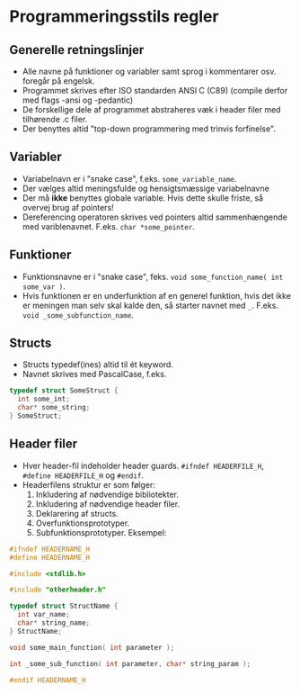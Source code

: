 Programmeringsstils regler
==========================

## Generelle retningslinjer
  - Alle navne på funktioner og variabler samt sprog i kommentarer osv. foregår på engelsk.
  - Programmet skrives efter ISO standarden ANSI C (C89) (compile derfor med flags -ansi og -pedantic)
  - De forskellige dele af programmet abstraheres væk i header filer med tilhørende .c filer.
  - Der benyttes altid "top-down programmering med trinvis forfinelse".

## Variabler
  - Variabelnavn er i "snake case", f.eks. `some_variable_name`.
  - Der vælges altid meningsfulde og hensigtsmæssige variabelnavne
  - Der må **ikke** benyttes globale variable. Hvis dette skulle friste, så overvej brug af pointers!
  - Dereferencing operatoren skrives ved pointers altid sammenhængende med variblenavnet. F.eks. `char *some_pointer`.

## Funktioner
  - Funktionsnavne er i "snake case", feks. `void some_function_name( int some_var )`.
  - Hvis funktionen er en underfunktion af en generel funktion, hvis det ikke er meningen man selv skal kalde den, så starter navnet med `_`. F.eks. `void _some_subfunction_name`.

## Structs
  - Structs typedef(ines) altid til ét keyword.
  - Navnet skrives med PascalCase, f.eks.
```c 
typedef struct SomeStruct {
  int some_int;
  char* some_string;
} SomeStruct;
```

## Header filer
  - Hver header-fil indeholder header guards. `#ifndef HEADERFILE_H`, `#define HEADERFILE_H` og `#endif`.
  - Headerfilens struktur er som følger:
    1. Inkludering af nødvendige bibliotekter.
    2. Inkludering af nødvendige header filer.
    3. Deklarering af structs.
    4. Overfunktionsprototyper.
    5. Subfunktionsprototyper.
Eksempel:
```c
#ifndef HEADERNAME_H
#define HEADERNAME_H

#include <stdlib.h>

#include "otherheader.h"

typedef struct StructName {
  int var_name;
  char* string_name;
} StructName;

void some_main_function( int parameter );

int _some_sub_function( int parameter, char* string_param );

#endif HEADERNAME_H
```
